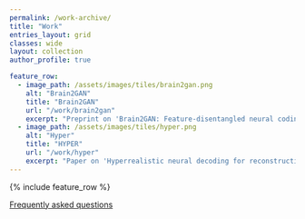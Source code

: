 ```yaml
---
permalink: /work-archive/
title: "Work"
entries_layout: grid
classes: wide
layout: collection
author_profile: true

feature_row:
  - image_path: /assets/images/tiles/brain2gan.png
    alt: "Brain2GAN"
    title: "Brain2GAN"
    url: "/work/brain2gan"
    excerpt: "Preprint on 'Brain2GAN: Feature-disentangled neural coding of visual perception in the primate brain'."
  - image_path: /assets/images/tiles/hyper.png
    alt: "Hyper"
    title: "HYPER"
    url: "/work/hyper"
    excerpt: "Paper on 'Hyperrealistic neural decoding for reconstructing faces from fMRI activations via the GAN latent space'."
---
```

{% include feature_row %}

[Frequently asked questions](/faq/)